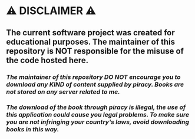 # ⚠️ DISCLAIMER ⚠️
## __The current software project was created for educational purposes. The maintainer of this repository is NOT responsible for the misuse of the code hosted here.__ 
### _The maintainer of this repository DO NOT encourage you to download any KIND of content supplied by piracy. Books are not stored on any server related to me._

### _The download of the book through piracy is illegal, the use of this application could cause you legal problems. To make sure you are not infringing your country's laws, avoid downloading books in this way._